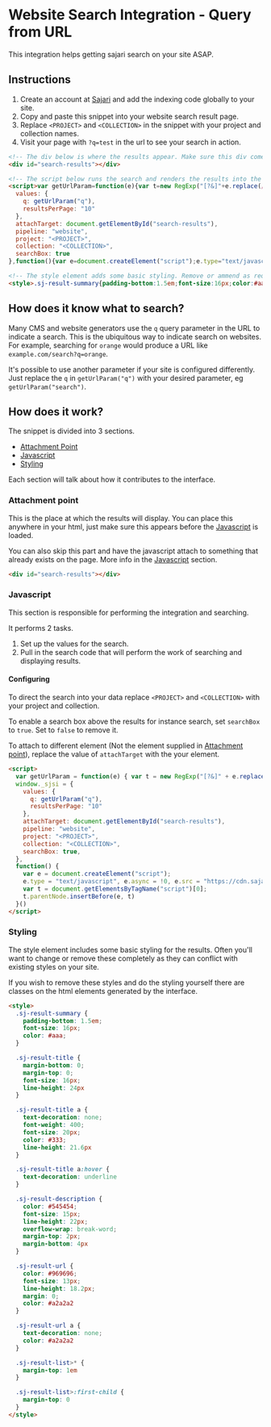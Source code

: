 # Website Search Integration - Query from URL

This integration helps getting sajari search on your site ASAP.

## Instructions

1. Create an account at [Sajari](htttps://www.sajari.com) and add the indexing code globally to your site.
2. Copy and paste this snippet into your website search result page.
3. Replace `<PROJECT>` and `<COLLECTION>` in the snippet with your project and collection names.
4. Visit your page with `?q=test` in the url to see your search in action.

```html
<!-- The div below is where the results appear. Make sure this div comes before the script -->
<div id="search-results"></div>

<!-- The script below runs the search and renders the results into the target div -->
<script>var getUrlParam=function(e){var t=new RegExp("[?&]"+e.replace(/[\[\]]/g,"\\$&")+"(=([^&#]*)|&|#|$)"),a=t.exec(window.location.href);return a&&a[2]?decodeURIComponent(a[2].replace(/\+/g," ")):""};window._sjsi={
  values: {
    q: getUrlParam("q"),
    resultsPerPage: "10"
  },
  attachTarget: document.getElementById("search-results"),
  pipeline: "website",
  project: "<PROJECT>",
  collection: "<COLLECTION>",
  searchBox: true
},function(){var e=document.createElement("script");e.type="text/javascript",e.async=!0,e.src="https://cdn.sajari.com/js/integrations/site-search-basic.js";var t=document.getElementsByTagName("script")[0];t.parentNode.insertBefore(e,t)}()</script>

<!-- The style element adds some basic styling. Remove or ammend as required -->
<style>.sj-result-summary{padding-bottom:1.5em;font-size:16px;color:#aaa;}.sj-result-title{margin-bottom:0;margin-top:0;font-size:16px;line-height:24px}.sj-result-title a{text-decoration:none;font-weight:400;font-size:20px;color:#333;line-height:21.6px}.sj-result-title a:hover{text-decoration:underline}.sj-result-description{color:#545454;font-size:15px;line-height:22px;overflow-wrap:break-word;margin-top:2px;margin-bottom:4px}.sj-result-url{color:#969696;font-size:13px;line-height:18.2px;margin:0;color:#a2a2a2}.sj-result-url a{text-decoration:none;color:#a2a2a2}.sj-result-list>*{margin-top:1em}.sj-result-list>:first-child{margin-top:0}</style>
```

## How does it know what to search?

Many CMS and website generators use the `q` query parameter in the URL to indicate a search. This is the ubiquitous way to indicate search on websites. For example, searching for `orange` would produce a URL like `example.com/search?q=orange`.

It's possible to use another parameter if your site is configured differently. Just replace the `q` in `getUrlParam("q")` with your desired parameter, eg `getUrlParam("search")`.

## How does it work?

The snippet is divided into 3 sections.

- [Attachment Point](#attachment-point)
- [Javascript](#javascript)
- [Styling](#styling)

Each section will talk about how it contributes to the interface.

### Attachment point

This is the place at which the results will display. You can place this anywhere in your html, just make sure this appears before the [Javascript](#javascript) is loaded.

You can also skip this part and have the javascript attach to something that already exists on the page. More info in the [Javascript](#javascript) section.

```html
<div id="search-results"></div>
```

### Javascript

This section is responsible for performing the integration and searching.

It performs 2 tasks.

1. Set up the values for the search.
2. Pull in the search code that will perform the work of searching and displaying results.

#### Configuring

To direct the search into your data replace `<PROJECT>` and `<COLLECTION>` with your project and collection.

To enable a search box above the results for instance search, set `searchBox` to `true`. Set to `false` to remove it.

To attach to different element (Not the element supplied in [Attachment point](#attachment-point)), replace the value of `attachTarget` with the your element.

```html
<script>
  var getUrlParam = function(e) { var t = new RegExp("[?&]" + e.replace(/[\[\]]/g, "\\$&") + "(=([^&#]*)|&|#|$)"), a = t.exec(window.location.href); return a && a[2] ? decodeURIComponent(a[2].replace(/\+/g, " ")) : "" };
  window._sjsi = {
    values: {
      q: getUrlParam("q"),
      resultsPerPage: "10"
    },
    attachTarget: document.getElementById("search-results"),
    pipeline: "website",
    project: "<PROJECT>",
    collection: "<COLLECTION>",
    searchBox: true,
  },
  function() {
    var e = document.createElement("script");
    e.type = "text/javascript", e.async = !0, e.src = "https://cdn.sajari.com/js/integrations/site-search-basic.js";
    var t = document.getElementsByTagName("script")[0];
    t.parentNode.insertBefore(e, t)
  }()
</script>
```

### Styling

The style element includes some basic styling for the results. Often you'll want to change or remove these completely as they can conflict with existing styles on your site.

If you wish to remove these styles and do the styling yourself there are classes on the html elements generated by the interface.

```html
<style>
  .sj-result-summary {
    padding-bottom: 1.5em;
    font-size: 16px;
    color: #aaa;
  }

  .sj-result-title {
    margin-bottom: 0;
    margin-top: 0;
    font-size: 16px;
    line-height: 24px
  }

  .sj-result-title a {
    text-decoration: none;
    font-weight: 400;
    font-size: 20px;
    color: #333;
    line-height: 21.6px
  }

  .sj-result-title a:hover {
    text-decoration: underline
  }

  .sj-result-description {
    color: #545454;
    font-size: 15px;
    line-height: 22px;
    overflow-wrap: break-word;
    margin-top: 2px;
    margin-bottom: 4px
  }

  .sj-result-url {
    color: #969696;
    font-size: 13px;
    line-height: 18.2px;
    margin: 0;
    color: #a2a2a2
  }

  .sj-result-url a {
    text-decoration: none;
    color: #a2a2a2
  }

  .sj-result-list>* {
    margin-top: 1em
  }

  .sj-result-list>:first-child {
    margin-top: 0
  }
</style>
```
